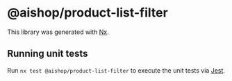 # @aishop/product-list-filter

This library was generated with [Nx](https://nx.dev).

## Running unit tests

Run `nx test @aishop/product-list-filter` to execute the unit tests via [Jest](https://jestjs.io).

